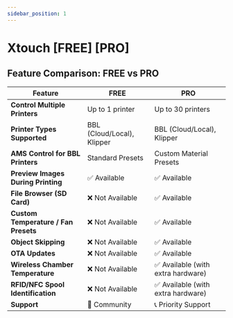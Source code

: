 ```yaml
---
sidebar_position: 1
---
```


# Xtouch [FREE] [PRO]

## Feature Comparison: FREE vs PRO

| **Feature**                          | **FREE**                   | **PRO**                            |
| ------------------------------------ | -------------------------- | ---------------------------------- |
| **Control Multiple Printers**        | Up to 1 printer            | Up to 30 printers                  |
| **Printer Types Supported**          | BBL (Cloud/Local), Klipper | BBL (Cloud/Local), Klipper         |
| **AMS Control for BBL Printers**     | Standard Presets           | Custom Material Presets            |
| **Preview Images During Printing**   | ✅ Available               | ✅ Available                       |
| **File Browser (SD Card)**           | ❌ Not Available           | ✅ Available                       |
| **Custom Temperature / Fan Presets** | ❌ Not Available           | ✅ Available                       |
| **Object Skipping**                  | ❌ Not Available           | ✅ Available                       |
| **OTA Updates**                      | ❌ Not Available           | ✅ Available                       |
| **Wireless Chamber Temperature**     | ❌ Not Available           | ✅ Available (with extra hardware) |
| **RFID/NFC Spool Identification**    | ❌ Not Available           | ✅ Available (with extra hardware) |
| **Support**                          | 💬 Community               | 📞 Priority Support                |
